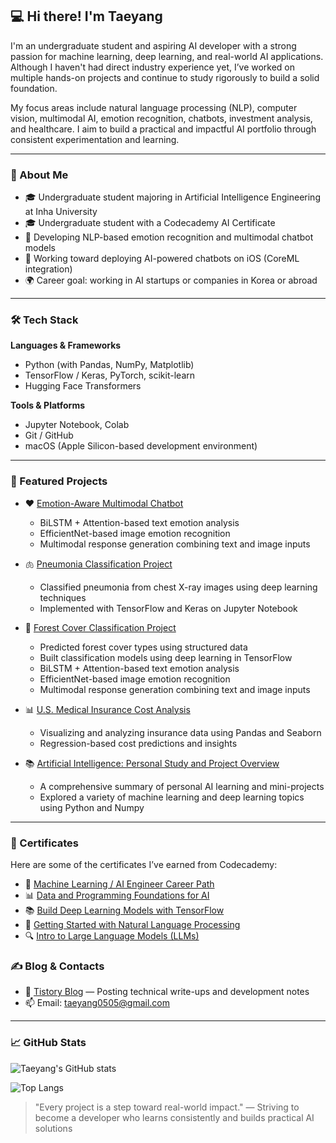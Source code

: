 ## 💻 Hi there! I'm Taeyang

I'm an undergraduate student and aspiring AI developer with a strong passion for machine learning, deep learning, and real-world AI applications. Although I haven't had direct industry experience yet, I’ve worked on multiple hands-on projects and continue to study rigorously to build a solid foundation.

My focus areas include natural language processing (NLP), computer vision, multimodal AI, emotion recognition, chatbots, investment analysis, and healthcare. I aim to build a practical and impactful AI portfolio through consistent experimentation and learning.

---

### 🚀 About Me

* 🎓 Undergraduate student majoring in Artificial Intelligence Engineering at Inha University 
* 🎓 Undergraduate student with a Codecademy AI Certificate
* 🧠 Developing NLP-based emotion recognition and multimodal chatbot models
* 📱 Working toward deploying AI-powered chatbots on iOS (CoreML integration)
* 🌍 Career goal: working in AI startups or companies in Korea or abroad

---

### 🛠 Tech Stack

**Languages & Frameworks**

* Python (with Pandas, NumPy, Matplotlib)
* TensorFlow / Keras, PyTorch, scikit-learn
* Hugging Face Transformers

**Tools & Platforms**

* Jupyter Notebook, Colab
* Git / GitHub
* macOS (Apple Silicon-based development environment)

---

### 📌 Featured Projects

* ❤️ [Emotion-Aware Multimodal Chatbot](https://github.com/taeyang0505/Emotion_Aware_Multimodal_Chatbot_Project_Text_Image_and_Response_Generation)

  * BiLSTM + Attention-based text emotion analysis
  * EfficientNet-based image emotion recognition
  * Multimodal response generation combining text and image inputs

* 🫁 [Pneumonia Classification Project](https://github.com/taeyang0505/Pneumonia-Classification-Project)

  * Classified pneumonia from chest X-ray images using deep learning techniques
  * Implemented with TensorFlow and Keras on Jupyter Notebook

* 🌲 [Forest Cover Classification Project](https://github.com/taeyang0505/Forest_Cover_Classification_Project)

  * Predicted forest cover types using structured data
  * Built classification models using deep learning in TensorFlow
  * BiLSTM + Attention-based text emotion analysis
  * EfficientNet-based image emotion recognition
  * Multimodal response generation combining text and image inputs

* 📊 [U.S. Medical Insurance Cost Analysis](https://github.com/taeyang0505/us-medical-insurance-analysis-project)

  * Visualizing and analyzing insurance data using Pandas and Seaborn
  * Regression-based cost predictions and insights

* 📚 [Artificial Intelligence: Personal Study and Project Overview](https://github.com/taeyang0505/Artificial_Intelligence_Personal_Study_and_Brief_Project_Overview)

  * A comprehensive summary of personal AI learning and mini-projects
  * Explored a variety of machine learning and deep learning topics using Python and Numpy
---

### 📜 Certificates

Here are some of the certificates I’ve earned from Codecademy:

- 🧠 [Machine Learning / AI Engineer Career Path](https://github.com/taeyang0505/taeyang0505/blob/main/Machine%20Learning:AI%20Engineer%20Career%20Path.pdf)
- 📊 [Data and Programming Foundations for AI](https://github.com/taeyang0505/taeyang0505/blob/main/Data%20and%20Programming%20Foundations%20for%20AI%20Skill%20Path.pdf)
- 📚 [Build Deep Learning Models with TensorFlow](https://github.com/taeyang0505/taeyang0505/blob/main/Build%20Deep%20Learning%20Models%20with%20TensorFlow%20Skill%20Path.pdf)
- 💬 [Getting Started with Natural Language Processing](https://github.com/taeyang0505/taeyang0505/blob/main/Getting%20Started%20with%20Natural%20Language%20Processing%20Course.pdf)
- 🔍 [Intro to Large Language Models (LLMs)](https://github.com/taeyang0505/taeyang0505/blob/main/Intro%20to%20Large%20Language%20Models%20(LLMs)%20Course.pdf)
### ✍ Blog & Contacts

* 📝 [Tistory Blog](https://taeyang4208.tistory.com) — Posting technical write-ups and development notes
* 📫 Email: [taeyang0505@gmail.com](mailto:taeyang0505@gmail.com)

---

### 📈 GitHub Stats

![Taeyang's GitHub stats](https://github-readme-stats.vercel.app/api?username=taeyang0505&show_icons=true&theme=default)

![Top Langs](https://github-readme-stats.vercel.app/api/top-langs/?username=taeyang0505&layout=compact&langs_count=6&theme=default)

> "Every project is a step toward real-world impact."
> — Striving to become a developer who learns consistently and builds practical AI solutions 
